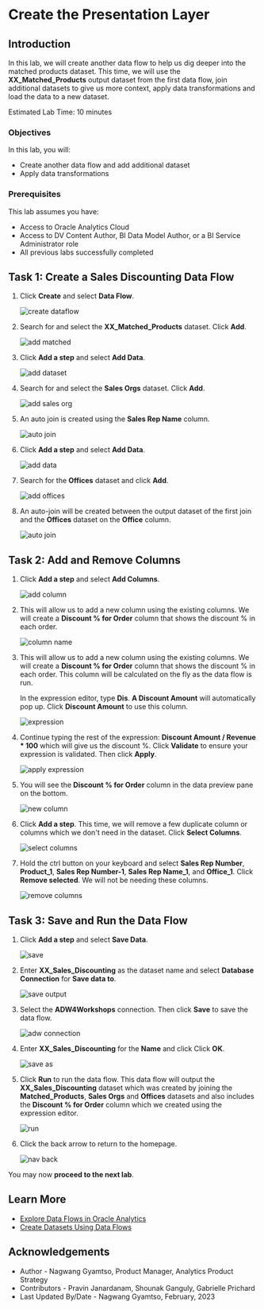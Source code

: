 # Create the Presentation Layer

## Introduction

In this lab, we will create another data flow to help us dig deeper into the matched products dataset. This time, we will use the **XX\_Matched\_Products** output dataset from the first data flow, join additional datasets to give us more context, apply data transformations and load the data to a new dataset.

Estimated Lab Time: 10 minutes

### Objectives

In this lab, you will:
* Create another data flow and add additional dataset
* Apply data transformations

### Prerequisites

This lab assumes you have:
* Access to Oracle Analytics Cloud
* Access to DV Content Author, BI Data Model Author, or a BI Service Administrator role
* All previous labs successfully completed


## Task 1: Create a Sales Discounting Data Flow

1. Click **Create** and select **Data Flow**.

	![create dataflow](images/create-dataflow.png)

2. Search for and select the **XX_Matched_Products** dataset. Click **Add**.

	![add matched](images/add-matched.png)

3. Click **Add a step** and select **Add Data**.

	![add dataset](images/add-data.png)

4. Search for and select the **Sales Orgs** dataset. Click **Add**.

	![add sales org](images/add-sales-org.png)

5. An auto join is created using the **Sales Rep Name** column.

	![auto join](images/auto-join.png)

6. Click **Add a step** and select **Add Data**.

	![add data](images/add-data-b.png)

7. Search for the **Offices** dataset and click **Add**.

	![add offices](images/add-offices.png)

8. An auto-join will be created between the output dataset of the first join and the **Offices** dataset on the **Office** column.

	![auto join](images/auto-join-b.png)

## Task 2: Add and Remove Columns

1. Click **Add a step** and select **Add Columns**.

	![add column](images/add-columns.png)

2. This will allow us to add a new column using the existing columns. We will create a **Discount % for Order** column that shows the discount % in each order.

	![column name](images/column-name.png)

3. This will allow us to add a new column using the existing columns. We will create a **Discount % for Order** column that shows the discount % in each order. This column will be calculated on the fly as the data flow is run.

	In the expression editor, type **Dis**.  **A Discount Amount** will automatically pop up. Click **Discount Amount** to use this column.

	![expression](images/expression.png)

12. Continue typing the rest of the expression: **Discount Amount / Revenue * 100** which will give us the discount %. Click **Validate** to ensure your expression is validated. Then click **Apply**.

	![apply expression](images/apply-expression.png)

13. You will see the **Discount % for Order** column in the data preview pane on the bottom.

	![new column](images/new-column.png)

14. Click **Add a step**. This time, we will remove a few duplicate column or columns which we don't need in the dataset. Click **Select Columns**.

	![select columns](images/select-cols.png)

15. Hold the ctrl button on your keyboard and select **Sales Rep Number**, **Product_1**, **Sales Rep Number-1**, **Sales Rep Name_1**, and **Office_1**. Click **Remove selected**. We will not be needing these columns.

	![remove columns](images/remove-cols.png)

## Task 3: Save and Run the Data Flow

1. Click **Add a step** and select **Save Data**.

	![save](images/save.png)

2. Enter **XX_Sales_Discounting** as the dataset name and select **Database Connection** for **Save data to**.

	![save output](images/save-output.png)

3. Select the **ADW4Workshops** connection. Then click **Save** to save the data flow.

	![adw connection](images/adw-connection.png)

4. Enter **XX_Sales_Discounting** for the **Name** and click Click **OK**.

	![save as](images/save-as.png)

5. Click **Run** to run the data flow. This data flow will output the **XX_Sales_Discounting** dataset which was created by joining the **Matched_Products**, **Sales Orgs** and **Offices** datasets and also includes the **Discount % for Order** column which we created using the expression editor.

	![run](images/run.png)

6. Click the back arrow to return to the homepage.

	![nav back](images/nav-back.png)

You may now **proceed to the next lab**.

## Learn More
* [Explore Data Flows in Oracle Analytics](https://docs.oracle.com/en/cloud/paas/analytics-cloud/tutorial-explore-data-flows/#before_you_begin)
* [Create Datasets Using Data Flows](https://docs.oracle.com/en/cloud/paas/analytics-cloud/acubi/create-datasets-using-data-flows.html#GUID-559E3C73-68A1-4982-AA1B-E0C487E9EA50)

## Acknowledgements
* Author - Nagwang Gyamtso, Product Manager, Analytics Product Strategy
* Contributors - Pravin Janardanam, Shounak Ganguly, Gabrielle Prichard
* Last Updated By/Date - Nagwang Gyamtso, February, 2023
